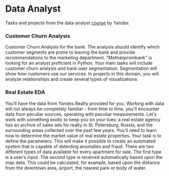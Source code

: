 # Data Analyst

Tasks and projects from the data analyst [course](https://practicum.yandex.ru/profile/data-analyst/) by Yandex

### Customer Churn Analysis
Customer Churn Analysis for the bank. The analysis should identify which customer segments are prone to leaving the bank and provide recommendations to the marketing department.
"Methanprombank" is looking for an analyst proficient in Python. Your main tasks will include customer churn analysis and bank user segmentation. Segmentation will show how customers use our services.
In projects in this domain, you will analyze relationships and create several types of visualizations.


### Real Estate EDA
You’ll have the data from Yandex.Realty provided for you. Working with data will not always be completely familiar - from time to time, you'll encounter data from peculiar sources, operating with peculiar measurements. Let's work with something exotic to keep you on your toes: a real estate agency has an archive of sales ads for realty in St. Petersburg, Russia, and the surrounding areas collected over the past few years. You’ll need to learn how to determine the market value of real estate properties. Your task is to define the parameters. This will make it possible to create an automated system that is capable of detecting anomalies and fraud.
There are two different types of data available for every apartment for sale. The first type is a user’s input. The second type is received automatically based upon the map data. This could be calculated, for example, based upon the distance from the downtown area, airport, the nearest park or body of water.